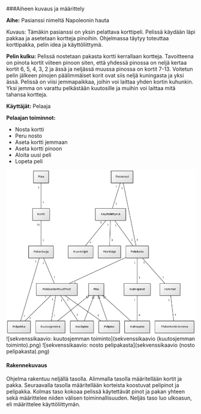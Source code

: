 ###Aiheen kuvaus ja määrittely

**Aihe:** Pasianssi nimeltä Napoleonin hauta

Kuvaus: Tämäkin pasianssi on yksin pelattava korttipeli. 
Pelissä käydään läpi pakkaa ja asetetaan kortteja pinoihin. 
Ohjelmassa täytyy toteuttaa korttipakka, pelin idea ja käyttöliittymä.

**Pelin kulku:** Pelissä nostetaan pakasta kortti kerrallaan kortteja.
Tavoitteena on pinota kortit viiteen pinoon siten, että yhdessä pinossa
on neljä kertaa kortit 6, 5, 4, 3, 2 ja ässä ja neljässä muussa pinossa
on kortit 7-13. Voitetun pelin jälkeen pinojen päälimmäiset korit ovat
siis neljä kuningasta ja yksi ässä. Pelissä on viisi jemmapaikkaa, joihin
voi laittaa yhden kortin kuhunkin. Yksi jemma on varattu pelkästään kuutosille
ja muihin voi laittaa mitä tahansa kortteja.

**Käyttäjät:** Pelaaja

**Pelaajan toiminnot:**

- Nosta kortti
- Peru nosto
- Aseta kortti jemmaan
- Aseta kortti pinoon
- Aloita uusi peli
- Lopeta peli

![luokkakaavio](luokkakaavio.png)
![sekvenssikaavio: kuutosjemman toiminto](sekvenssikaavio (kuutosjemman toiminto).png)
![sekvenssikaavio: nosto pelipakasta](sekvenssikaavio (nosto pelipakasta).png)

#### Rakennekuvaus

Ohjelma rakentuu neljällä tasolla. Alimmalla tasolla määritellään kortit ja
pakka. Seuraavalla tasolla määritellään korteista koostuvat pelipinot ja
pelipakka. Kolmas taso kokoaa pelissä käytettävät pinot ja pakan yhteen
sekä määrittelee niiden välisen toiminnallisuuden. Neljäs taso luo ulkoasun,
eli määrittelee käyttöliittymän.
